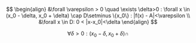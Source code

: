 


$$
\begin{align}
&\forall \varepsilon > 0 \quad \exists \delta>0 : \forall x \in (x_0 - \delta, x_0 + \delta) \cap D\setminus \{x_0\} : |f(x) - A|<\varepsilon \\
&\forall x \in D: 0 < |x-x_0|<\delta
\end{align}
$$

$$
\forall \delta > 0 : (x_0 - \delta, x_0 + \delta) \cap 
$$